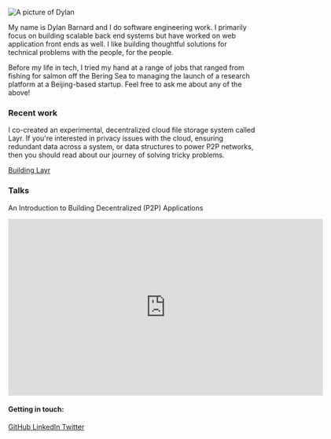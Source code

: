 <p class="headshot-container">
  <img class="headshot" src="../assets/dylan.jpg" alt="A picture of Dylan" />
</p>

My name is Dylan Barnard and I do software engineering work. I primarily focus on building scalable back end systems but have worked on web application front ends as well. I like building thoughtful solutions for technical problems with the people, for the people.

Before my life in tech, I tried my hand at a range of jobs that ranged from fishing for salmon off the Bering Sea to managing the launch of a research platform at a Beijing-based startup. Feel free to ask me about any of the above!

### Recent work

I co-created an experimental, decentralized cloud file storage system called Layr. If you're interested in privacy issues with the cloud, ensuring redundant data across a system, or data structures to power P2P networks, then you should read about our journey of solving tricky problems.

<div class="add-bottom-margin">
  <a href="https://layr-team.github.io/layr-project" class="button">
    Building Layr
  </a>
</div>

### Talks

An Introduction to Building Decentralized (P2P) Applications

 <iframe width="640" height="360" src="https://www.youtube.com/embed/8sN3cT5T-5g?ecver=1" frameborder="0" allow="autoplay; encrypted-media" allowfullscreen></iframe>

#### Getting in touch:

<div class="button-container">
  <a href="https://github.com/dylankb" class="button">
    GitHub
  </a>
  <a href="https://www.linkedin.com/in/dylankb/" class="button">
    LinkedIn
  </a>
  <a href="https://twitter.com/dkbarns" class="button">
    Twitter
  </a>
